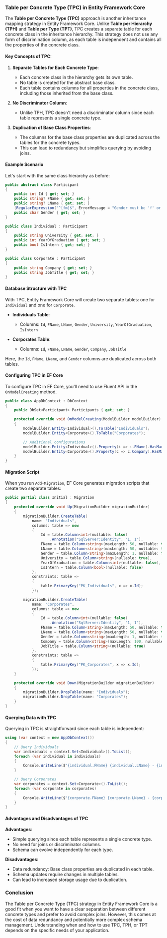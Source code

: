### Table per Concrete Type (TPC) in Entity Framework Core

The **Table per Concrete Type (TPC)** approach is another inheritance mapping strategy in Entity Framework Core. Unlike **Table per Hierarchy (TPH)** and **Table per Type (TPT)**, TPC creates a separate table for each concrete class in the inheritance hierarchy. This strategy does not use any form of discrimination column, as each table is independent and contains all the properties of the concrete class.

#### Key Concepts of TPC:

1. **Separate Tables for Each Concrete Type**:
   - Each concrete class in the hierarchy gets its own table.
   - No table is created for the abstract base class.
   - Each table contains columns for all properties in the concrete class, including those inherited from the base class.

2. **No Discriminator Column**:
   - Unlike TPH, TPC doesn't need a discriminator column since each table represents a single concrete type.

3. **Duplication of Base Class Properties**:
   - The columns for the base class properties are duplicated across the tables for the concrete types.
   - This can lead to redundancy but simplifies querying by avoiding joins.

#### Example Scenario

Let's start with the same class hierarchy as before:

```csharp
public abstract class Participant
{
    public int Id { get; set; }
    public string? FName { get; set; }
    public string? LName { get; set; }
    [RegularExpression("^[fm]$", ErrorMessage = "Gender must be 'f' or 'm'")]
    public char Gender { get; set; }
}

public class Individual : Participant
{
    public string University { get; set; }
    public int YearOfGraduation { get; set; }
    public bool IsIntern { get; set; }
}

public class Corporate : Participant
{
    public string Company { get; set; }
    public string JobTitle { get; set; }
}
```

#### Database Structure with TPC

With TPC, Entity Framework Core will create two separate tables: one for `Individual` and one for `Corporate`.

- **Individuals Table**:
  - Columns: `Id`, `FName`, `LName`, `Gender`, `University`, `YearOfGraduation`, `IsIntern`
  
- **Corporates Table**:
  - Columns: `Id`, `FName`, `LName`, `Gender`, `Company`, `JobTitle`

Here, the `Id`, `FName`, `LName`, and `Gender` columns are duplicated across both tables.

#### Configuring TPC in EF Core

To configure TPC in EF Core, you'll need to use Fluent API in the `OnModelCreating` method.

```csharp
public class AppDbContext : DbContext
{
    public DbSet<Participant> Participants { get; set; }

    protected override void OnModelCreating(ModelBuilder modelBuilder)
    {
        modelBuilder.Entity<Individual>().ToTable("Individuals");
        modelBuilder.Entity<Corporate>().ToTable("Corporates");

        // Additional configurations
        modelBuilder.Entity<Individual>().Property(i => i.FName).HasMaxLength(50);
        modelBuilder.Entity<Corporate>().Property(c => c.Company).HasMaxLength(100);
    }
}
```

#### Migration Script

When you run `Add-Migration`, EF Core generates migration scripts that create two separate tables:

```csharp
public partial class Initial : Migration
{
    protected override void Up(MigrationBuilder migrationBuilder)
    {
        migrationBuilder.CreateTable(
            name: "Individuals",
            columns: table => new
            {
                Id = table.Column<int>(nullable: false)
                    .Annotation("SqlServer:Identity", "1, 1"),
                FName = table.Column<string>(maxLength: 50, nullable: true),
                LName = table.Column<string>(maxLength: 50, nullable: true),
                Gender = table.Column<string>(maxLength: 1, nullable: false),
                University = table.Column<string>(nullable: true),
                YearOfGraduation = table.Column<int>(nullable: false),
                IsIntern = table.Column<bool>(nullable: false)
            },
            constraints: table =>
            {
                table.PrimaryKey("PK_Individuals", x => x.Id);
            });

        migrationBuilder.CreateTable(
            name: "Corporates",
            columns: table => new
            {
                Id = table.Column<int>(nullable: false)
                    .Annotation("SqlServer:Identity", "1, 1"),
                FName = table.Column<string>(maxLength: 50, nullable: true),
                LName = table.Column<string>(maxLength: 50, nullable: true),
                Gender = table.Column<string>(maxLength: 1, nullable: false),
                Company = table.Column<string>(maxLength: 100, nullable: true),
                JobTitle = table.Column<string>(nullable: true)
            },
            constraints: table =>
            {
                table.PrimaryKey("PK_Corporates", x => x.Id);
            });
    }

    protected override void Down(MigrationBuilder migrationBuilder)
    {
        migrationBuilder.DropTable(name: "Individuals");
        migrationBuilder.DropTable(name: "Corporates");
    }
}
```

#### Querying Data with TPC

Querying in TPC is straightforward since each table is independent:

```csharp
using (var context = new AppDbContext())
{
    // Query Individuals
    var individuals = context.Set<Individual>().ToList();
    foreach (var individual in individuals)
    {
        Console.WriteLine($"{individual.FName} {individual.LName} - {individual.University}");
    }

    // Query Corporates
    var corporates = context.Set<Corporate>().ToList();
    foreach (var corporate in corporates)
    {
        Console.WriteLine($"{corporate.FName} {corporate.LName} - {corporate.Company} - {corporate.JobTitle}");
    }
}
```

#### Advantages and Disadvantages of TPC

**Advantages**:
- Simple querying since each table represents a single concrete type.
- No need for joins or discriminator columns.
- Schema can evolve independently for each type.

**Disadvantages**:
- Data redundancy: Base class properties are duplicated in each table.
- Schema updates require changes in multiple tables.
- Can lead to increased storage usage due to duplication.

### Conclusion

The Table per Concrete Type (TPC) strategy in Entity Framework Core is a good fit when you want to have a clear separation between different concrete types and prefer to avoid complex joins. However, this comes at the cost of data redundancy and potentially more complex schema management. Understanding when and how to use TPC, TPH, or TPT depends on the specific needs of your application.